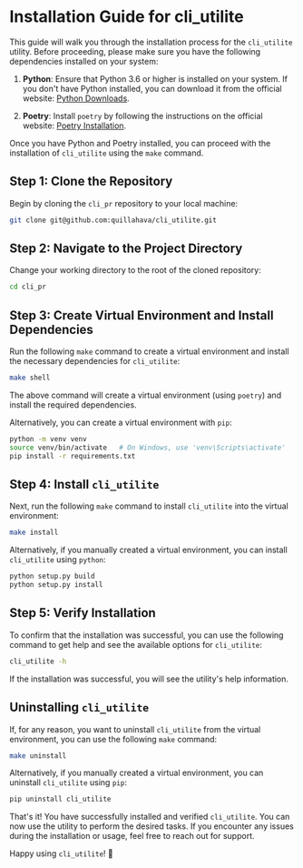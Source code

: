 # Installation Guide for cli_utilite

This guide will walk you through the installation process for the `cli_utilite` utility. Before proceeding, please make sure you have the following dependencies installed on your system:

1. **Python**: Ensure that Python 3.6 or higher is installed on your system. If you don't have Python installed, you can download it from the official website: [Python Downloads](https://www.python.org/downloads/).

2. **Poetry**: Install `poetry` by following the instructions on the official website: [Poetry Installation](https://python-poetry.org/docs/#installation).

Once you have Python and Poetry installed, you can proceed with the installation of `cli_utilite` using the `make` command.

## Step 1: Clone the Repository

Begin by cloning the `cli_pr` repository to your local machine:

```bash
git clone git@github.com:quillahava/cli_utilite.git
```

## Step 2: Navigate to the Project Directory

Change your working directory to the root of the cloned repository:

```bash
cd cli_pr
```

## Step 3: Create Virtual Environment and Install Dependencies

Run the following `make` command to create a virtual environment and install the necessary dependencies for `cli_utilite`:

```bash
make shell
```

The above command will create a virtual environment (using `poetry`) and install the required dependencies.

Alternatively, you can create a virtual environment with `pip`:

```bash
python -m venv venv
source venv/bin/activate   # On Windows, use 'venv\Scripts\activate'
pip install -r requirements.txt
```

## Step 4: Install `cli_utilite`

Next, run the following `make` command to install `cli_utilite` into the virtual environment:

```bash
make install
```

Alternatively, if you manually created a virtual environment, you can install `cli_utilite` using `python`:

```bash
python setup.py build
python setup.py install
```

## Step 5: Verify Installation

To confirm that the installation was successful, you can use the following command to get help and see the available options for `cli_utilite`:

```bash
cli_utilite -h
```

If the installation was successful, you will see the utility's help information.

## Uninstalling `cli_utilite`

If, for any reason, you want to uninstall `cli_utilite` from the virtual environment, you can use the following `make` command:

```bash
make uninstall
```

Alternatively, if you manually created a virtual environment, you can uninstall `cli_utilite` using `pip`:

```bash
pip uninstall cli_utilite
```

That's it! You have successfully installed and verified `cli_utilite`. You can now use the utility to perform the desired tasks. If you encounter any issues during the installation or usage, feel free to reach out for support.

Happy using `cli_utilite`! 🚀
